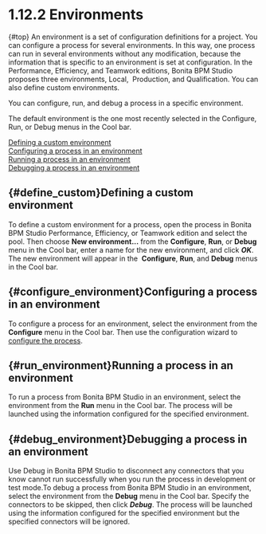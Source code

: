 
1.12.2 Environments
===================

[](){#top}
An environment is a set
of configuration definitions for a project. You can configure a process for
several environments. In this way, one process can run in several environments
without any modification, because the information that is specific to an
environment is set at configuration. In the Performance, Efficiency, and Teamwork editions, Bonita BPM Studio proposes three
environments, Local,  Production, and Qualification. You can also define
custom environments.

You can configure, run, and debug a
process in a specific environment.

The default environment is the one
most recently selected in the Configure, Run, or Debug menus in the Cool
bar.

[Defining a
custom environment](#define_custom)\
[Configuring a process in an environment](#configure_environment)\
[Running a
process in an environment](#run_environment)\
[Debugging a process in an environment](#debug_environment)

[](){#define_custom}Defining a custom
environment
-------------------------------------

To define a custom environment for a process, open
the process in Bonita BPM Studio Performance, Efficiency, or Teamwork edition and
select the pool. Then choose **New environment...** from
the **Configure**, **Run**, or
**Debug** menu in the Cool bar, enter a name for the new
environment, and click ***OK***. The new environment will
appear in the  **Configure**, **Run**, and
**Debug** menus in the Cool bar.

[](){#configure_environment}Configuring a process
in an environment
-------------------------------------------------

To configure a process for an environment, select the
environment from the **Configure** menu in the Cool bar. Then use
the configuration wizard to [configure the process](/configuring-process-bonita-bpm-studio-0).

[](){#run_environment}Running a process in an
environment
---------------------------------------------

To run a process from Bonita BPM Studio in an
environment, select the environment from the **Run** menu in the
Cool bar. The process will be launched using the information configured for the specified
environment.

[](){#debug_environment}Debugging a process in
an environment
----------------------------------------------

Use Debug in Bonita BPM Studio to disconnect any connectors
that you know cannot run successfully when you run the process in development or
test mode.To debug a process from Bonita BPM Studio in an environment, select the
environment from the **Debug** menu in the Cool bar. Specify the
connectors to be skipped, then click ***Debug***. The
process will be launched using the information configured for the specified
environment but the specified connectors will
be ignored.

